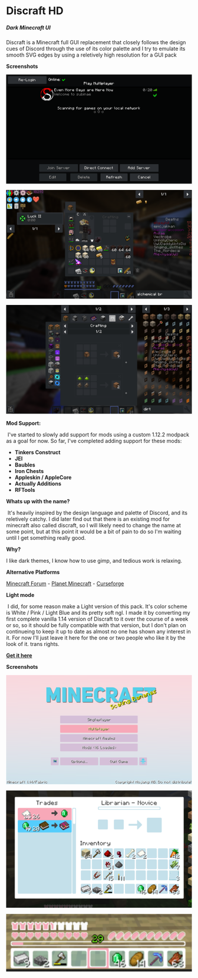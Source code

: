 # Discraft HD

##### Dark Minecraft UI



Discraft is a Minecraft full GUI replacement that closely follows the design cues of Discord through the use of its color palette and I try to emulate its smooth SVG edges by using a reletively high resolution for a GUI pack



**Screenshots**

![multi](screenshots/multi.png)

**![inv](screenshots/inv.png)**

![jei2](screenshots/jei2.png)



**Mod Support:**

​	I've started to slowly add support for mods using a custom 1.12.2 modpack as a goal for now. So far, I've completed adding support for these mods:

- **Tinkers Construct**
- **JEI**
- **Baubles**
- **Iron Chests**
- **Appleskin / AppleCore**
- **Actually Additions**
- **RFTools**



**Whats up with the name?**

​	It's heavily inspired by the design language and palette of Discord, and its reletively catchy. I did later find out that there is an existing mod for minecraft also called discraft, so I will likely need to change the name at some point, but at this point it would be a bit of pain to do so I'm waiting until I get something really good.



**Why?**

I like dark themes, I know how to use gimp, and tedious work is relaxing.



**Alternative Platforms**

[Minecraft Forum](https://www.minecraftforum.net/forums/mapping-and-modding-java-edition/resource-packs/2963356-discraft-1-14-x16-x64-gui-dark-and-light-mode-for) - [Planet Minecraft](https://www.planetminecraft.com/texture_pack/discraft-hd-dark-mode-for-minecraft/) - [Curseforge](https://www.curseforge.com/minecraft/texture-packs/discraft-hd)



**Light mode**

​	I did, for some reason make a Light version of this pack. It's color scheme is White / Pink / Light Blue and its pretty soft ngl. I made it by converting my first complete vanilla 1.14 version of Discraft to it over the course of a week or so, so it should be fully compatible with that version, but I don't plan on continueing to keep it up to date as almost no one has shown any interest in it. For now I'll just leave it here for the one or two people who like it by the look of it. trans rights.

**[Get it here](https://www.planetminecraft.com/texture_pack/discraft-hd-light-mode/)**

**Screenshots**

![light](screenshots/light.png)

![light2](screenshots/light2.png)

![light3](screenshots/light3.png)